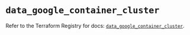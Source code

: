 # `data_google_container_cluster`

Refer to the Terraform Registry for docs: [`data_google_container_cluster`](https://registry.terraform.io/providers/hashicorp/google/6.7.0/docs/data-sources/container_cluster).
